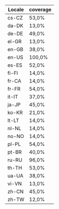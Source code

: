 ﻿| Locale | coverage |
| ------ | -------- |
| cs-CZ | 53,0% |
| da-DK | 13,0% |
| de-DE | 49,0% |
| el-GR | 13,0% |
| en-GB | 38,0% |
| en-US | 100,0% |
| es-ES | 52,0% |
| fi-FI | 14,0% |
| fr-CA | 14,0% |
| fr-FR | 54,0% |
| it-IT | 37,0% |
| ja-JP | 45,0% |
| ko-KR | 21,0% |
| lt-LT | 14,0% |
| nl-NL | 14,0% |
| no-NO | 14,0% |
| pl-PL | 54,0% |
| pt-BR | 40,0% |
| ru-RU | 96,0% |
| th-TH | 53,0% |
| ua-UA | 38,0% |
| vi-VN | 13,0% |
| zh-CN | 45,0% |
| zh-TW | 12,0% |
